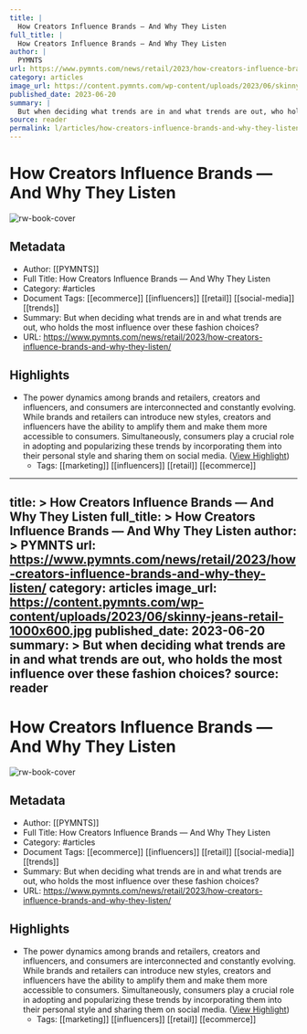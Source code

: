 ```yaml
---
title: |
  How Creators Influence Brands — And Why They Listen
full_title: |
  How Creators Influence Brands — And Why They Listen
author: |
  PYMNTS
url: https://www.pymnts.com/news/retail/2023/how-creators-influence-brands-and-why-they-listen/
category: articles
image_url: https://content.pymnts.com/wp-content/uploads/2023/06/skinny-jeans-retail-1000x600.jpg
published_date: 2023-06-20
summary: |
  But when deciding what trends are in and what trends are out, who holds the most influence over these fashion choices?
source: reader
permalink: l/articles/how-creators-influence-brands-and-why-they-listen
---
```

# How Creators Influence Brands — And Why They Listen

![rw-book-cover](https://content.pymnts.com/wp-content/uploads/2023/06/skinny-jeans-retail-1000x600.jpg)

## Metadata
- Author: [[PYMNTS]]
- Full Title: How Creators Influence Brands — And Why They Listen
- Category: #articles
- Document Tags: [[ecommerce]] [[influencers]] [[retail]] [[social-media]] [[trends]] 
- Summary: But when deciding what trends are in and what trends are out, who holds the most influence over these fashion choices?
- URL: https://www.pymnts.com/news/retail/2023/how-creators-influence-brands-and-why-they-listen/

## Highlights
- The power dynamics among brands and retailers, creators and influencers, and consumers are interconnected and constantly evolving. While brands and retailers can introduce new styles, creators and influencers have the ability to amplify them and make them more accessible to consumers. Simultaneously, consumers play a crucial role in adopting and popularizing these trends by incorporating them into their personal style and sharing them on social media. ([View Highlight](https://read.readwise.io/read/01h98074v336a1737kg9hy8jk8))
    - Tags: [[marketing]] [[influencers]] [[retail]] [[ecommerce]] 


---
title: >
  How Creators Influence Brands — And Why They Listen
full_title: >
  How Creators Influence Brands — And Why They Listen
author: >
  PYMNTS
url: https://www.pymnts.com/news/retail/2023/how-creators-influence-brands-and-why-they-listen/
category: articles
image_url: https://content.pymnts.com/wp-content/uploads/2023/06/skinny-jeans-retail-1000x600.jpg
published_date: 2023-06-20
summary: >
  But when deciding what trends are in and what trends are out, who holds the most influence over these fashion choices?
source: reader
---
# How Creators Influence Brands — And Why They Listen

![rw-book-cover](https://content.pymnts.com/wp-content/uploads/2023/06/skinny-jeans-retail-1000x600.jpg)

## Metadata
- Author: [[PYMNTS]]
- Full Title: How Creators Influence Brands — And Why They Listen
- Category: #articles
- Document Tags: [[ecommerce]] [[influencers]] [[retail]] [[social-media]] [[trends]] 
- Summary: But when deciding what trends are in and what trends are out, who holds the most influence over these fashion choices?
- URL: https://www.pymnts.com/news/retail/2023/how-creators-influence-brands-and-why-they-listen/

## Highlights
- The power dynamics among brands and retailers, creators and influencers, and consumers are interconnected and constantly evolving. While brands and retailers can introduce new styles, creators and influencers have the ability to amplify them and make them more accessible to consumers. Simultaneously, consumers play a crucial role in adopting and popularizing these trends by incorporating them into their personal style and sharing them on social media. ([View Highlight](https://read.readwise.io/read/01h98074v336a1737kg9hy8jk8))
    - Tags: [[marketing]] [[influencers]] [[retail]] [[ecommerce]] 


